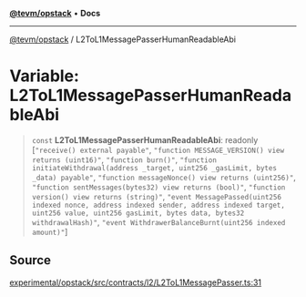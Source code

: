 [**@tevm/opstack**](../README.md) • **Docs**

***

[@tevm/opstack](../globals.md) / L2ToL1MessagePasserHumanReadableAbi

# Variable: L2ToL1MessagePasserHumanReadableAbi

> `const` **L2ToL1MessagePasserHumanReadableAbi**: readonly [`"receive() external payable"`, `"function MESSAGE_VERSION() view returns (uint16)"`, `"function burn()"`, `"function initiateWithdrawal(address _target, uint256 _gasLimit, bytes _data) payable"`, `"function messageNonce() view returns (uint256)"`, `"function sentMessages(bytes32) view returns (bool)"`, `"function version() view returns (string)"`, `"event MessagePassed(uint256 indexed nonce, address indexed sender, address indexed target, uint256 value, uint256 gasLimit, bytes data, bytes32 withdrawalHash)"`, `"event WithdrawerBalanceBurnt(uint256 indexed amount)"`]

## Source

[experimental/opstack/src/contracts/l2/L2ToL1MessagePasser.ts:31](https://github.com/evmts/tevm-monorepo/blob/main/experimental/opstack/src/contracts/l2/L2ToL1MessagePasser.ts#L31)
